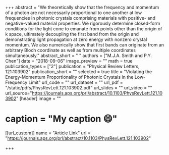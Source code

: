 +++
abstract = "We theoretically show that the frequency and momentum of a photon are not necessarily proportional to one another at low frequencies in photonic crystals comprising materials with positive- and negative-valued material properties. We rigorously determine closed-form conditions for the light cone to emanate from points other than the origin of k space, ultimately decoupling the first band from the origin and demonstrating light propagation at zero energy with nonzero crystal momentum. We also numerically show that first bands can originate from an arbitrary Bloch coordinate as well as from multiple coordinates simultaneously."
abstract_short = " "
authors = ["M.J.A. Smith and P.Y. Chen"]
date = "2018-09-06"
image_preview = ""
math = true
publication_types = ["2"]
publication = "Physical Review Letters, 121:103902"
publication_short = ""
selected = true
title = "Violating the Energy-Momentum Proportionality of Photonic Crystals in the Low-Frequency Limit"
url_code = ""
url_dataset = ""
url_pdf = "/static/pdfs/PhysRevLett.121.103902.pdf"
url_slides = ""
url_video = ""
url_source="https://journals.aps.org/prl/abstract/10.1103/PhysRevLett.121.103902"
 [header]
 image = ""
# caption = "My caption :smile:"

[[url_custom]]
name = "Article Link"
url = "https://journals.aps.org/prl/abstract/10.1103/PhysRevLett.121.103902"

+++
